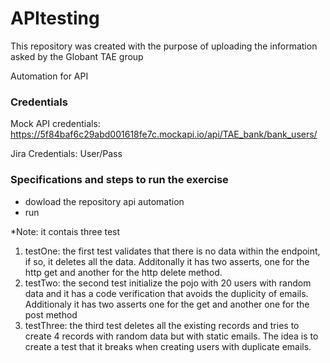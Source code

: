 # APItesting
This repository was created with the purpose of uploading the information asked by the Globant TAE group

Automation for API

###  Credentials
Mock API credentials: https://5f84baf6c29abd001618fe7c.mockapi.io/api/TAE_bank/bank_users/

Jira Credentials:    User/Pass

###  Specifications and steps to run the exercise

- dowload the repository api automation
- run

*Note: it contais three test
1. testOne: the first test validates that there is no data within the endpoint, if so, it deletes all the data. Additonally it has two asserts, one for the http get and another for the http delete method.
2. testTwo: the second test initialize the pojo with 20 users with random data and it has a code verification that avoids the duplicity of emails. Additionaly it has two asserts one for the get and another one for the post method
3. testThree: the third test deletes all the existing records and tries to create 4 records with random data but with static emails. The idea is to create a test that it breaks when creating users with duplicate emails.
